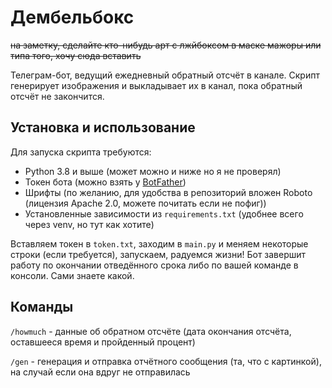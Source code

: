 # Дембельбокс
~~на заметку, сделайте кто-нибудь арт с лжйбоксом в маске мажоры или типа того, хочу сюда вставить~~

Телеграм-бот, ведущий ежедневный обратный отсчёт в канале. Скрипт генерирует изображения и выкладывает их в канал, пока обратный отсчёт не закончится.
## Установка и использование
Для запуска скрипта требуются:
- Python 3.8 и выше (может можно и ниже но я не проверял)
- Токен бота (можно взять у [BotFather](https://t.me/botfather))
- Шрифты (по желанию, для удобства в репозиторий вложен Roboto (лицензия Apache 2.0, можете почитать если не пофиг))
- Установленные зависимости из `requirements.txt` (удобнее всего через venv, но тут как хотите)

Вставляем токен в `token.txt`, заходим в `main.py` и меняем некоторые строки (если требуется), запускаем, радуемся жизни! Бот завершит работу по окончании отведённого срока либо по вашей команде в консоли. Сами знаете какой.
## Команды
`/howmuch` - данные об обратном отсчёте (дата окончания отсчёта, оставшееся время и пройденный процент)

`/gen` - генерация и отправка отчётного сообщения (та, что с картинкой), на случай если она вдруг не отправилась
